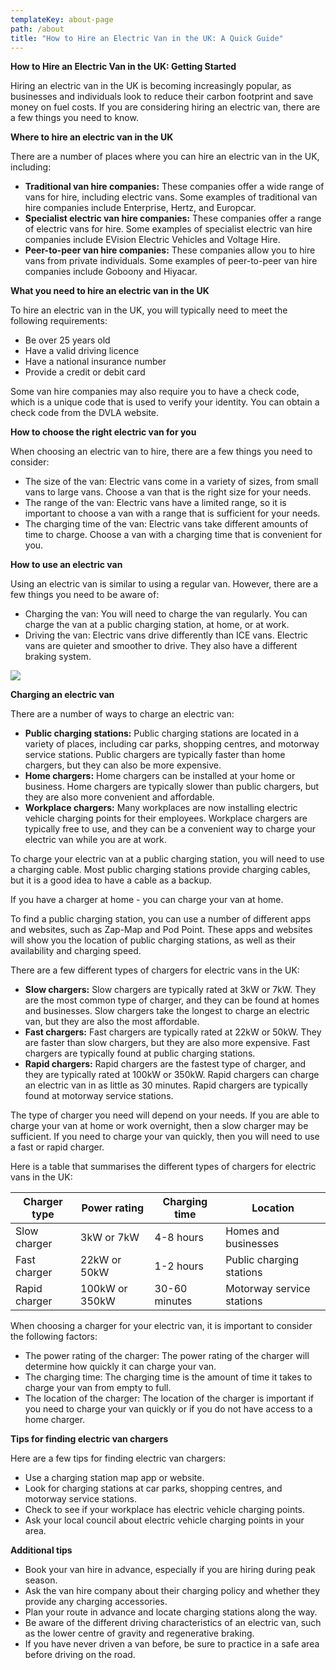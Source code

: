 ```yaml
---
templateKey: about-page
path: /about
title: "How to Hire an Electric Van in the UK: A Quick Guide"
---
```

**How to Hire an Electric Van in the UK: Getting Started**

Hiring an electric van in the UK is becoming increasingly popular, as businesses and individuals look to reduce their carbon footprint and save money on fuel costs. If you are considering hiring an electric van, there are a few things you need to know.

**Where to hire an electric van in the UK**

There are a number of places where you can hire an electric van in the UK, including:

* **Traditional van hire companies:** These companies offer a wide range of vans for hire, including electric vans. Some examples of traditional van hire companies include Enterprise, Hertz, and Europcar.
* **Specialist electric van hire companies:** These companies offer a range of electric vans for hire. Some examples of specialist electric van hire companies include EVision Electric Vehicles and Voltage Hire.
* **Peer-to-peer van hire companies:** These companies allow you to hire vans from private individuals. Some examples of peer-to-peer van hire companies include Goboony and Hiyacar.

**What you need to hire an electric van in the UK**

To hire an electric van in the UK, you will typically need to meet the following requirements:

* Be over 25 years old
* Have a valid driving licence
* Have a national insurance number
* Provide a credit or debit card

Some van hire companies may also require you to have a check code, which is a unique code that is used to verify your identity. You can obtain a check code from the DVLA website.

**How to choose the right electric van for you**

When choosing an electric van to hire, there are a few things you need to consider:

* The size of the van: Electric vans come in a variety of sizes, from small vans to large vans. Choose a van that is the right size for your needs.
* The range of the van: Electric vans have a limited range, so it is important to choose a van with a range that is sufficient for your needs.
* The charging time of the van: Electric vans take different amounts of time to charge. Choose a van with a charging time that is convenient for you.

**How to use an electric van**

Using an electric van is similar to using a regular van. However, there are a few things you need to be aware of:

* Charging the van: You will need to charge the van regularly. You can charge the van at a public charging station, at home, or at work.
* Driving the van: Electric vans drive differently than ICE vans. Electric vans are quieter and smoother to drive. They also have a different braking system.

![](/img/new_charging_points.jpeg)

**Charging an electric van**

There are a number of ways to charge an electric van:

* **Public charging stations:** Public charging stations are located in a variety of places, including car parks, shopping centres, and motorway service stations. Public chargers are typically faster than home chargers, but they can also be more expensive.
* **Home chargers:** Home chargers can be installed at your home or business. Home chargers are typically slower than public chargers, but they are also more convenient and affordable.
* **Workplace chargers:** Many workplaces are now installing electric vehicle charging points for their employees. Workplace chargers are typically free to use, and they can be a convenient way to charge your electric van while you are at work.

To charge your electric van at a public charging station, you will need to use a charging cable. Most public charging stations provide charging cables, but it is a good idea to have a cable as a backup. 

If you have a charger at home - you can charge your van at home.

To find a public charging station, you can use a number of different apps and websites, such as Zap-Map and Pod Point. These apps and websites will show you the location of public charging stations, as well as their availability and charging speed.

There are a few different types of chargers for electric vans in the UK:

* **Slow chargers:** Slow chargers are typically rated at 3kW or 7kW. They are the most common type of charger, and they can be found at homes and businesses. Slow chargers take the longest to charge an electric van, but they are also the most affordable.
* **Fast chargers:** Fast chargers are typically rated at 22kW or 50kW. They are faster than slow chargers, but they are also more expensive. Fast chargers are typically found at public charging stations.
* **Rapid chargers:** Rapid chargers are the fastest type of charger, and they are typically rated at 100kW or 350kW. Rapid chargers can charge an electric van in as little as 30 minutes. Rapid chargers are typically found at motorway service stations.

The type of charger you need will depend on your needs. If you are able to charge your van at home or work overnight, then a slow charger may be sufficient. If you need to charge your van quickly, then you will need to use a fast or rapid charger.

Here is a table that summarises the different types of chargers for electric vans in the UK:

| Charger type  | Power rating   | Charging time | Location                  |
| ------------- | -------------- | ------------- | ------------------------- |
| Slow charger  | 3kW or 7kW     | 4-8 hours     | Homes and businesses      |
| Fast charger  | 22kW or 50kW   | 1-2 hours     | Public charging stations  |
| Rapid charger | 100kW or 350kW | 30-60 minutes | Motorway service stations |



When choosing a charger for your electric van, it is important to consider the following factors:

* The power rating of the charger: The power rating of the charger will determine how quickly it can charge your van.
* The charging time: The charging time is the amount of time it takes to charge your van from empty to full.
* The location of the charger: The location of the charger is important if you need to charge your van quickly or if you do not have access to a home charger.

**Tips for finding electric van chargers**

Here are a few tips for finding electric van chargers:

* Use a charging station map app or website.
* Look for charging stations at car parks, shopping centres, and motorway service stations.
* Check to see if your workplace has electric vehicle charging points.
* Ask your local council about electric vehicle charging points in your area.

**Additional tips**

* Book your van hire in advance, especially if you are hiring during peak season.
* Ask the van hire company about their charging policy and whether they provide any charging accessories.
* Plan your route in advance and locate charging stations along the way.
* Be aware of the different driving characteristics of an electric van, such as the lower centre of gravity and regenerative braking.
* If you have never driven a van before, be sure to practice in a safe area before driving on the road.